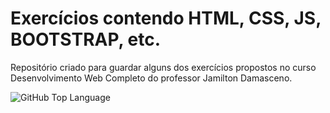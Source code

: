 # Exercícios contendo HTML, CSS, JS, BOOTSTRAP, etc.

Repositório criado para guardar alguns dos exercícios propostos no curso Desenvolvimento Web Completo do professor Jamilton Damasceno.

<img alt="GitHub Top Language" src="https://img.shields.io/github/languages/top/vitormazzeo/Exercicios-de-Web-Dev" />

